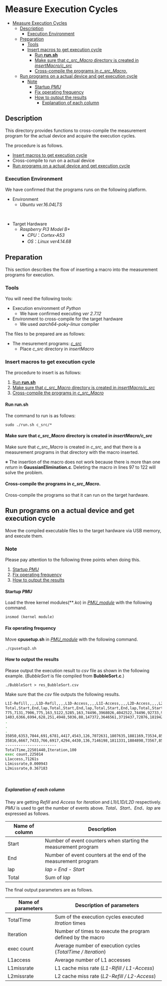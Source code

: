 # Measure Execution Cycles 
- [Measure Execution Cycles](#measure-execution-cycles)
  - [Description](#description)
    - [Execution Environment](#execution-environment)
  - [Preparation](#preparation)
    - [Tools](#tools)
    - [Insert macros to get execution cycle](#insert-macros-to-get-execution-cycle)
      - [Run **run.sh**](#run-runsh)
      - [Make sure that *c_src_Macro* directory is created in *insertMacro/c_src*](#make-sure-that-c_src_macro-directory-is-created-in-insertmacroc_src)
      - [Cross-compile the programs in *c_src_Macro*.](#cross-compile-the-programs-in-c_src_macro)
  - [Run programs on a actual device and get execution cycle](#run-programs-on-a-actual-device-and-get-execution-cycle)
    - [Note](#note)
      - [Startup *PMU*](#startup-pmu)
      - [Fix operating frequency](#fix-operating-frequency)
      - [How to output the results](#how-to-output-the-results)
        - [Explanation of each column](#explanation-of-each-column)

## Description

This directory provides functions to cross-compile the measurement program for the actual device and acquire the execution cycles.

The procedure is as follows.

+ [Insert macros to get execution cycle](#Insert-macros-to-get-execution-cycle)
+ Cross-compile to run on a actual device
+ [Run programs on a actual device and get execution cycle](#Run-programs-on-a-actual-device-and-get-execution-cycle)

### Execution Environment

We have confirmed that the programs runs on the following platform.

+ Environment
  + *Ubuntu ver.16.04LTS*
<br>

+ Target Hardware
  + *Raspberry Pi3 Model B+*
    + *CPU*：*Cortex-A53*
    + *OS*：*Linux ver4.14.68*

## Preparation

This section describes the flow of inserting a macro into the measurement programs for execution.

### Tools

You will need the following tools:

+ Execution environment of *Python*
  + We have confirmed executing *ver 2.7.12*  
+ Environment to cross-compile for the target hardware
  + We used *aarch64-poky-linux* compiler

The files to be prepared are as follows:

+ The mesurement programs: [*c_src*](../c_src/)
    + Place *c_src* directory in *insertMacro*

### Insert macros to get execution cycle

The procedure to insert is as follows:

  1. [Run **run.sh**](#Run-runsh)
  2. [Make sure that *c_src_Macro* directory is created in *insertMacro/c_src*](#[Make-sure-that-*c_src_Macro*-directory-is-created-in-*insertMacro/c_src*)
  3. [Cross-compile the programs in *c_src_Macro*](#Cross-compile-the-programs-in-*c_src_Macro*)


#### Run **run.sh**

The command to run is as follows:

`sudo ./run.sh c_src/*`

#### Make sure that *c_src_Macro* directory is created in *insertMacro/c_src*

Make sure that *c_src_Macro* is created in *c_src*, and that there is a measurement programs in that directory with the macro inserted.

※ The insertion of the macro does not work because there is more than one *return* in **GaussianElimination.c**. Deleting the macro in lines 97 to 122 will solve the problem.

#### Cross-compile the programs in *c_src_Macro*. 

Cross-compile the programs so that it can run on the target hardware.

## Run programs on a actual device and get execution cycle

Move the compiled executable files to the target hardware via USB memory, and execute them.

### Note
Please pay attention to the following three points when doing this.

1. [Startup *PMU*](#Startup-PMU)
2. [Fix operating frequency](#Fix-operating-frequency)
3. [How to output the results](#How-to-output-the-results)

#### Startup *PMU*

Load the three kernel modules(***.ko*) in [*PMU_module*](PMU_module) with the following command.

`insmod (kernel module)`

#### Fix operating frequency

Move **cpusetup.sh** in [*PMU_module*](PMU_module) with the following command.

`./cpusetup3.sh`

#### How to output the results

Please output the execution result to *csv* file as shown in the following example.
(*BubbleSort* is file compiled from **BubbleSort.c**.)

`./BubbleSort > res_BubbleSort.csv`

Make sure that the *csv* file outputs the following results.

```bash
L1I-Refill,,,,L1D-Refil,,,,L1D-Access,,,,L1I-Access,,,,L2D-Access,,,,L2D-Refill,,,,
Total,Start,End,lap,Total,Start,End,lap,Total,Start,End,lap,Total,Start,End,lap,Total,Start,End,lap,Total,Start,End,lap,
775,7131,7906,775,163,5122,5285,163,74496,3968026,4042522,74496,92733,9955366,10048099,92733,1101,22235,23336,1101,237,2071,2308,237,
1403,6366,6994,628,251,4948,5036,88,147372,3646561,3719437,72876,181942,9158109,9247318,89209,1910,20774,21583,809,601,1719,2083,364,
.
.
.
35050,6353,7044,691,6781,4417,4543,126,7072631,1807635,1881169,73534,8500710,4620092,4710709,90617,50606,19746,20707,961,18628,1888,2255,367,
35816,6667,7433,766,6917,4294,4430,136,7146198,1811331,1884898,73567,8590754,4627120,4717164,90044,51650,20123,21167,1044,18965,1853,2190,337,
-----------------------
TotalTime,22501440,Iteration,100
exec count,225014
L1access,71261s
L1missrate,0.000943
L2missrate,0.367183
```
<br>

##### Explanation of each column

They are getting *Refill* and *Access* for *Iteration* and *L1I/L1D/L2D* respectively.
*PMU* is used to get the number of events above. *Total、Start、End、lap* are expressed as follows.

|Name of column|Description|
|---|---|
|Start|Number of event counters when starting the measurement program|
|End|Number of event counters at the end of the measurement program|
|lap|*lap = End - Start*|
|Total|Sum of *lap*|

The final output parameters are as follows.

|Name of parameters|Description of parameters|
|---|---|
|TotalTime|Sum of the execution cycles executed *Itration* times|
|Iteration|Number of times to execute the program defined by the macro|
|exec count|Average number of execution cycles (*TotalTime / Iteration*)|
|L1access|Average number of L1 accesses|
|L1missrate|L1 cache miss rate (*L1-Rifill / L1-Access*)|
|L2missrate|L2 cache miss rate (*L2-Refill / L2-Access*)|
